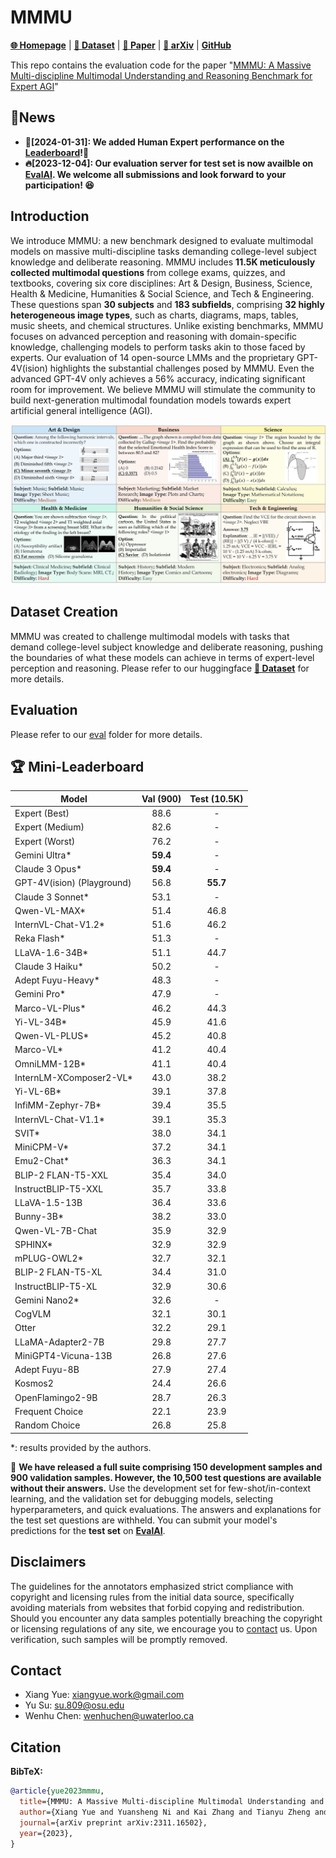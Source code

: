 # MMMU 

[**🌐 Homepage**](https://mmmu-benchmark.github.io/) | [**🤗 Dataset**](https://huggingface.co/datasets/MMMU/MMMU/) | [**🤗 Paper**](https://huggingface.co/papers/2311.16502) | [**📖 arXiv**](https://arxiv.org/pdf/2311.16502.pdf) | [**GitHub**](https://github.com/MMMU-Benchmark/MMMU)



This repo contains the evaluation code for the paper "[MMMU: A Massive Multi-discipline Multimodal Understanding and Reasoning Benchmark for Expert AGI](https://arxiv.org/pdf/2311.16502.pdf)"

## 🔔News

- **🚀[2024-01-31]: We added Human Expert performance on the [Leaderboard](https://mmmu-benchmark.github.io/#leaderboard)!🌟**
- **🔥[2023-12-04]: Our evaluation server for test set is now availble on [EvalAI](https://eval.ai/web/challenges/challenge-page/2179/overview). We welcome all submissions and look forward to your participation! 😆**

## Introduction
We introduce MMMU: a new benchmark designed to evaluate multimodal models on massive multi-discipline tasks demanding college-level subject knowledge and deliberate reasoning. MMMU includes **11.5K meticulously collected multimodal questions** from college exams, quizzes, and textbooks, covering six core disciplines: Art & Design, Business, Science, Health & Medicine, Humanities & Social Science, and Tech & Engineering. These questions span **30 subjects** and **183 subfields**, comprising **32 highly heterogeneous image types**, such as charts, diagrams, maps, tables, music sheets, and chemical structures. Unlike existing benchmarks, MMMU focuses on advanced perception and reasoning with domain-specific knowledge, challenging models to perform tasks akin to those faced by experts. Our evaluation of 14 open-source LMMs and the proprietary GPT-4V(ision) highlights the substantial challenges posed by MMMU. Even the advanced GPT-4V only achieves a 56% accuracy, indicating significant room for improvement. We believe MMMU will stimulate the community to build next-generation multimodal foundation models towards expert artificial general intelligence (AGI).

![Alt text](image.png)

## Dataset Creation

MMMU was created to challenge multimodal models with tasks that demand college-level subject knowledge and deliberate reasoning, pushing the boundaries of what these models can achieve in terms of expert-level perception and reasoning. Please refer to our huggingface [**🤗 Dataset**](https://huggingface.co/datasets/MMMU/MMMU/) for more details.

## Evaluation
Please refer to our [eval](eval)
 folder for more details.

## 🏆 Mini-Leaderboard
| Model                      | Val (900) | Test (10.5K) |
|----------------------------|:---------:|:------------:|
| Expert (Best)              |   88.6    |      -       |
| Expert (Medium)            |   82.6    |      -       |
| Expert (Worst)             |   76.2    |      -       |
| Gemini Ultra*              | **59.4**  |      -       |
| Claude 3 Opus*             | **59.4**  |      -       |
| GPT-4V(ision) (Playground) |   56.8    |   **55.7**   |
| Claude 3 Sonnet*           |   53.1    |      -       |
| Qwen-VL-MAX*               |   51.4    |     46.8     |
| InternVL-Chat-V1.2*        |   51.6    |     46.2     |
| Reka Flash*                |   51.3    |      -       |
| LLaVA-1.6-34B*             |   51.1    |     44.7     |
| Claude 3 Haiku*            |   50.2    |      -       |
| Adept Fuyu-Heavy*          |   48.3    |      -       |
| Gemini Pro*                |   47.9    |      -       |
| Marco-VL-Plus*             |   46.2    |     44.3     |
| Yi-VL-34B*                 |   45.9    |     41.6     |
| Qwen-VL-PLUS*              |   45.2    |     40.8     |
| Marco-VL*                  |   41.2    |     40.4     |
| OmniLMM-12B*               |   41.1    |     40.4     |
| InternLM-XComposer2-VL*    |   43.0    |     38.2     |
| Yi-VL-6B*                  |   39.1    |     37.8     |
| InfiMM-Zephyr-7B*          |   39.4    |     35.5     |
| InternVL-Chat-V1.1*        |   39.1    |     35.3     |
| SVIT*                      |   38.0    |     34.1     |
| MiniCPM-V*                 |   37.2    |     34.1     |
| Emu2-Chat*                 |   36.3    |     34.1     |
| BLIP-2 FLAN-T5-XXL         |   35.4    |     34.0     |
| InstructBLIP-T5-XXL        |   35.7    |     33.8     |
| LLaVA-1.5-13B              |   36.4    |     33.6     |
| Bunny-3B*                  |   38.2    |     33.0     |
| Qwen-VL-7B-Chat            |   35.9    |     32.9     |
| SPHINX*                    |   32.9    |     32.9     |
| mPLUG-OWL2*                |   32.7    |     32.1     |
| BLIP-2 FLAN-T5-XL          |   34.4    |     31.0     |
| InstructBLIP-T5-XL         |   32.9    |     30.6     |
| Gemini Nano2*              |   32.6    |      -       |
| CogVLM                     |   32.1    |     30.1     |
| Otter                      |   32.2    |     29.1     |
| LLaMA-Adapter2-7B          |   29.8    |     27.7     |
| MiniGPT4-Vicuna-13B        |   26.8    |     27.6     |
| Adept Fuyu-8B              |   27.9    |     27.4     |
| Kosmos2                    |   24.4    |     26.6     |
| OpenFlamingo2-9B           |   28.7    |     26.3     |
| Frequent Choice            |   22.1    |     23.9     |
| Random Choice              |   26.8    |     25.8     |

*: results provided by the authors.


🎯 **We have released a full suite comprising 150 development samples and 900 validation samples. However, the 10,500 test questions are available without their answers.** Use the development set for few-shot/in-context learning, and the validation set for debugging models, selecting hyperparameters, and quick evaluations. The answers and explanations for the test set questions are withheld. You can submit your model's predictions for the **test set** on **[EvalAI](https://eval.ai/web/challenges/challenge-page/2179/overview)**.

## Disclaimers
The guidelines for the annotators emphasized strict compliance with copyright and licensing rules from the initial data source, specifically avoiding materials from websites that forbid copying and redistribution. 
Should you encounter any data samples potentially breaching the copyright or licensing regulations of any site, we encourage you to [contact](#contact) us. Upon verification, such samples will be promptly removed.

## Contact
- Xiang Yue: xiangyue.work@gmail.com
- Yu Su: su.809@osu.edu
- Wenhu Chen: wenhuchen@uwaterloo.ca

## Citation

**BibTeX:**
```bibtex
@article{yue2023mmmu,
  title={MMMU: A Massive Multi-discipline Multimodal Understanding and Reasoning Benchmark for Expert AGI},
  author={Xiang Yue and Yuansheng Ni and Kai Zhang and Tianyu Zheng and Ruoqi Liu and Ge Zhang and Samuel Stevens and Dongfu Jiang and Weiming Ren and Yuxuan Sun and Cong Wei and Botao Yu and Ruibin Yuan and Renliang Sun and Ming Yin and Boyuan Zheng and Zhenzhu Yang and Yibo Liu and Wenhao Huang and Huan Sun and Yu Su and Wenhu Chen},
  journal={arXiv preprint arXiv:2311.16502},
  year={2023},
}
```
